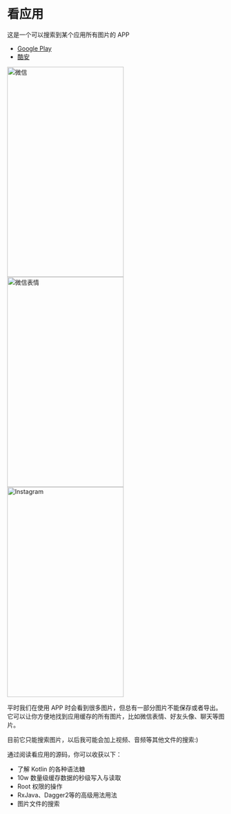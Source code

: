 # 看应用
这是一个可以搜索到某个应用所有图片的 APP 

 - [Google Play](https://play.google.com/store/apps/details?id=com.linroid.viewit)
 - [酷安](http://www.coolapk.com/apk/com.linroid.viewit)
 
<img src="http://firimg.fir.im/9d9b07aa986a39ad7f817f84cd803abc7e88fd87?imageView2/0/w/426/h/240" alt="微信" title="微信" width="270" height="486" /> <img src="http://firimg.fir.im/472894d81a42fc834c7a8d0da3009e01d02e812a?imageView2/0/w/426/h/240" alt="微信表情" title="微信表情" width="270" height="486" /> <img src="http://firimg.fir.im/1b5917e805758e946f45a9c3778424bde405222a?imageView2/0/w/426/h/486" alt="Instagram" title="Instagram" width="270" height="486" /> 

平时我们在使用 APP 时会看到很多图片，但总有一部分图片不能保存或者导出。它可以让你方便地找到应用缓存的所有图片，比如微信表情、好友头像、聊天等图片。

目前它只能搜索图片，以后我可能会加上视频、音频等其他文件的搜索:)

通过阅读看应用的源码，你可以收获以下：

 - 了解 Kotlin 的各种语法糖
 - 10w 数量级缓存数据的秒级写入与读取
 - Root 权限的操作
 - RxJava、Dagger2等的高级用法用法
 - 图片文件的搜索
